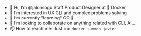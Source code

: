 - 👋 Hi, I’m @jalonsogo Staff Product Designer at 🐳 Docker
- 👀 I’m interested in UX CLI and complex problems solving
- 🌱 I’m currently "learning" GO 🤯
- 💞️ I’m looking to collaborate on anything related with CLI, AI,...
- 📫 How to reach me: Just run ``docker summon javier``
